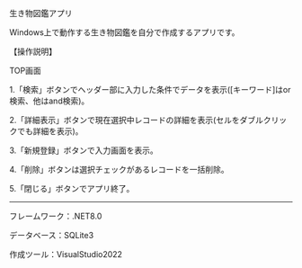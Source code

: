 生き物図鑑アプリ

Windows上で動作する生き物図鑑を自分で作成するアプリです。

【操作説明】

TOP画面

1.「検索」ボタンでヘッダー部に入力した条件でデータを表示([キーワード]はor検索、他はand検索)。

2.「詳細表示」ボタンで現在選択中レコードの詳細を表示(セルをダブルクリックでも詳細を表示)。

3.「新規登録」ボタンで入力画面を表示。

4.「削除」ボタンは選択チェックがあるレコードを一括削除。

5.「閉じる」ボタンでアプリ終了。



---------------------------------------

フレームワーク：.NET8.0

データベース：SQLite3

作成ツール：VisualStudio2022
